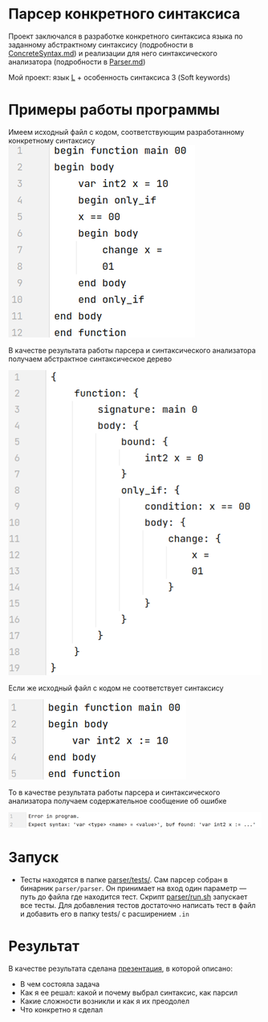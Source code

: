 # Парсер конкретного синтаксиса

Проект заключался в разработке конкретного синтаксиса языка по заданному абстрактному синтаксису (подробности в [ConcreteSyntax.md](tasks/ConcreteSyntax.md)) и реализации для него синтаксического анализатора (подробности в [Parser.md](tasks/Parser.md))

Мой проект: язык [L](lang/L.md) + особенность синтаксиса 3 (Soft keywords)

# Примеры работы программы

Имеем исходный файл с кодом, соответствующим разработанному конкретному синтаксису
![](program.png)

В качестве результата работы парсера и синтаксического анализатора получаем абстрактное синтаксическое дерево

![](result.png)

Если же исходный файл с кодом не соответствует синтаксису

![](wrong_program.png)

То в качестве результата работы парсера и синтаксического анализатора получаем содержательное сообщение об ошибке

![](error.png)

# Запуск

   * Тесты находятся в папке [parser/tests/](parser/tests/). Сам парсер собран в бинарник `parser/parser`. Он принимает на вход один параметр — путь до файла где находится тест. Скрипт [parser/run.sh](parser/run.sh) запускает все тесты. Для добавления тестов достаточно написать тест в файл и добавить его в папку tests/ с расширением `.in`

# Результат

В качестве результата сделана [презентация](https://docs.google.com/presentation/d/1_xMy53HWEKPJ2RjHdZdF30-LSLk0g5KG1ioNPfFz7lk/edit?usp=sharing), в которой описано:

* В чем состояла задача
* Как я ее решал: какой и почему выбрал синтаксис, как парсил
* Какие сложности возникли и как я их преодолел
* Что конкретно я сделал
